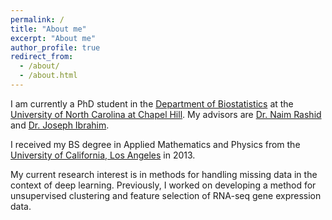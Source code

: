 ```yaml
---
permalink: /
title: "About me"
excerpt: "About me"
author_profile: true
redirect_from: 
  - /about/
  - /about.html
---
```


I am currently a PhD student in the [Department of Biostatistics](https://sph.unc.edu/bios/biostatistics) at the [University of North Carolina at Chapel Hill](https://www.unc.edu). My advisors are [Dr. Naim Rashid](https://sph.unc.edu/adv_profile/naim-rashid-phd/) and [Dr. Joseph Ibrahim](https://sph.unc.edu/adv_profile/joseph-g-ibrahim-phd/).

I received my BS degree in Applied Mathematics and Physics from the [University of California, Los Angeles](http://www.ucla.edu/) in 2013.

My current research interest is in methods for handling missing data in the context of deep learning. Previously, I worked on developing a method for unsupervised clustering and feature selection of RNA-seq gene expression data.
<!--
Heading 1
======
Paragraph 1

Sub-heading 2a
------
Paragraph 2a

**sub-sub-heading**

Example of figure
------
Description of figure
Example: editing a markdown file for a talk
![Editing a markdown file for a talk](/images/editing-talk.png)
-->
